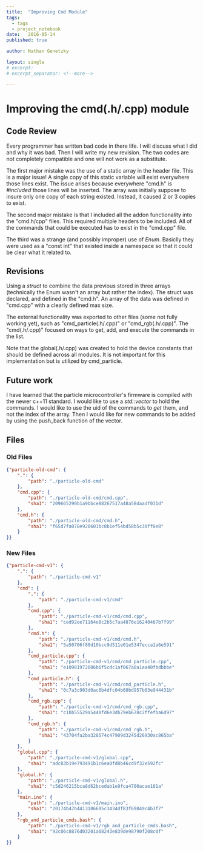 ```yaml
---
title:  "Improving Cmd Module"
tags:
  - tags
  - project_notebook
date:   2016-05-14
published: true

author: Nathan Genetzky

layout: single
# excerpt:
# excerpt_separator: <!--more-->

---
```



# Improving the cmd(.h/.cpp) module

## Code Review

Every programmer has written bad code in there life. I will discuss what I did
and why it was bad. Then I will write my new revision. The two codes are not 
completely compatible and one will not work as a substitute.

The first major mistake was the use of a static array in the header file. This
is a major issue! A single copy of this static variable will exist everywhere
those lines exist. The issue arises because everywhere "cmd.h" is *#included*
those lines will be inserted. The array was initially suppose to insure only
one copy of each string existed. Instead, it caused 2 or 3 copies to exist.

The second major mistake is that I included all the addon functionality into
the "cmd.h/cpp" files. This required multiple headers to be included. All of the
commands that could be executed has to exist in the "cmd.cpp" file.

The third was a strange (and possibly improper) use of *Enum*. Basiclly they were
used as a "const int" that existed inside a namespace so that it could be clear
what it related to.

## Revisions

Using a *struct* to combine the data previous stored in three arrays (technically
the Enum wasn't an array but rather the index). The struct was declared, and
defined in the "cmd.h". An array of the data was defined in "cmd.cpp" with a
clearly defined max size.

The external functionality was exported to other files (some not fully working 
yet), such as "cmd\_particle(.h/.cpp)" or "cmd\_rgb(.h/.cpp)". The "cmd(.h/.cpp)"
focused on ways to get, add, and execute the commands in the list.

Note that the global(.h/.cpp) was created to hold the device constants that should
be defined across all modules. It is not important for this implementation but
is utilized by cmd\_particle.

## Future work

I have learned that the particle microcontroller's firmware is compiled with the
newer c++11 standard. I would like to use a *std::vector* to hold the commands.
I would like to use the uid of the commands to *get* them, and not the index of
the array. Then I would like for new commands to be added by using the push_back
function of the vector.


## Files

### Old Files
```json
{"particle-old-cmd": {
    ".": {
        "path": "./particle-old-cmd"
    }, 
    "cmd.cpp": {
        "path": "./particle-old-cmd/cmd.cpp", 
        "sha1": "209665290b1a9bbce88267517a48a58daadf031d"
    }, 
    "cmd.h": {
        "path": "./particle-old-cmd/cmd.h", 
        "sha1": "f65d7fa078e920601bc8b1ef54bd58b5c30ff6e8"
    }
}}
```

### New Files
```json
{"particle-cmd-v1": {
    ".": {
        "path": "./particle-cmd-v1"
    }, 
    "cmd": {
        ".": {
            "path": "./particle-cmd-v1/cmd"
        }, 
        "cmd.cpp": {
            "path": "./particle-cmd-v1/cmd/cmd.cpp", 
            "sha1": "ced92ee71164e8c2b5c7aa4876e16240467b7f99"
        }, 
        "cmd.h": {
            "path": "./particle-cmd-v1/cmd/cmd.h", 
            "sha1": "5a50706f80d10bcc9d511e01e5347ecca1a6e591"
        }, 
        "cmd_particle.cpp": {
            "path": "./particle-cmd-v1/cmd/cmd_particle.cpp", 
            "sha1": "e10981972006b6f5cdc1af067a0a1aa40fbdbbbe"
        }, 
        "cmd_particle.h": {
            "path": "./particle-cmd-v1/cmd/cmd_particle.h", 
            "sha1": "0c7a3c903d0ac0b4dfc04b60bd957b03e944431b"
        }, 
        "cmd_rgb.cpp": {
            "path": "./particle-cmd-v1/cmd/cmd_rgb.cpp", 
            "sha1": "c1bb55529a5440fd6e3db79eb678c2ffefba6d97"
        }, 
        "cmd_rgb.h": {
            "path": "./particle-cmd-v1/cmd/cmd_rgb.h", 
            "sha1": "43704fa2ba328574c47909d3245d26930ac865ba"
        }
    }, 
    "global.cpp": {
        "path": "./particle-cmd-v1/global.cpp", 
        "sha1": "adc83b19e793491b1c6ea0fd8b46cd9f32e592fc"
    }, 
    "global.h": {
        "path": "./particle-cmd-v1/global.h", 
        "sha1": "c5d246215bca8d62bcedab1e9fca4700acae101a"
    }, 
    "main.ino": {
        "path": "./particle-cmd-v1/main.ino", 
        "sha1": "20174b47b4413106695c3434df83f69849c4b3f7"
    }, 
    "rgb_and_particle_cmds.bash": {
        "path": "./particle-cmd-v1/rgb_and_particle_cmds.bash", 
        "sha1": "92c06c8876d03201a08243e839de98790f208c0f"
    }
}}
```

